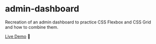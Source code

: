 ﻿# admin-dashboard

Recreation of an admin dashboard to practice CSS Flexbox and CSS Grid and how to combine them.

[Live Demo](https://ricci2511.github.io/admin-dashboard/) :star2:
